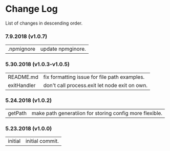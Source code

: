 # Change Log

List of changes in descending order.

### 7.9.2018 (v1.0.7)

<table>
  <tr><td>.npmignore</td><td>update npmginore.</td></tr>
</table>

### 5.30.2018 (v1.0.3-v1.0.5)

<table>
  <tr><td>README.md</td><td>fix formatting issue for file path examples.</td></tr>
  <tr><td>exitHandler</td><td>don't call process.exit let node exit on own.</td></tr>
</table>

### 5.24.2018 (v1.0.2)

<table>
  <tr><td>getPath</td><td>make path generatiion for storing config more flexible.</td></tr>
</table>

### 5.23.2018 (v1.0.0)

<table>
  <tr><td>initial</td><td>initial commit.</td></tr>
</table>